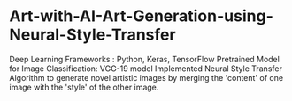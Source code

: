 # Art-with-AI-Art-Generation-using-Neural-Style-Transfer
Deep Learning Frameworks : Python, Keras, TensorFlow
Pretrained Model for Image Classification: VGG-19 model
Implemented Neural Style Transfer Algorithm to generate novel artistic images by merging the 'content' of one image with the 'style' of the other image.
